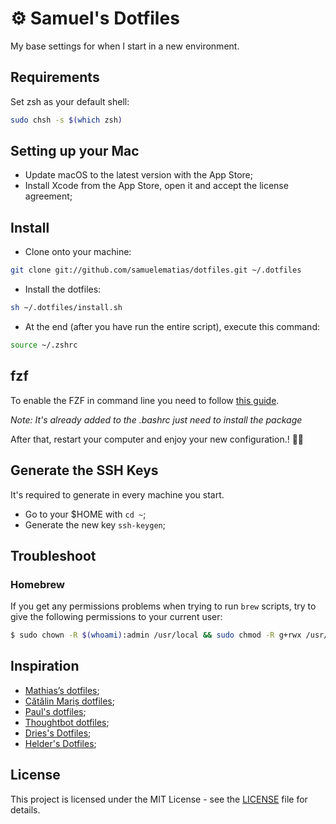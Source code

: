 # ⚙️ Samuel's Dotfiles

My base settings for when I start in a new environment.

## Requirements

Set zsh as your default shell:

```bash
sudo chsh -s $(which zsh)
```

## Setting up your Mac

- Update macOS to the latest version with the App Store;
- Install Xcode from the App Store, open it and accept the license agreement;

## Install

- Clone onto your machine:

```bash
git clone git://github.com/samuelematias/dotfiles.git ~/.dotfiles
```

- Install the dotfiles:

```bash
sh ~/.dotfiles/install.sh
```

- At the end (after you have run the entire script), execute this command:

```bash
source ~/.zshrc
```

## fzf

To enable the FZF in command line you need to follow [this guide](https://github.com/junegunn/fzf#installation).

_Note: It's already added to the .bashrc just need to install the package_

After that, restart your computer and enjoy your new configuration.! ✌🏻

## Generate the SSH Keys

It's required to generate in every machine you start.

- Go to your $HOME with `cd ~`;
- Generate the new key `ssh-keygen`;

## Troubleshoot

### Homebrew
If you get any permissions problems when trying to run `brew` scripts, try to give the following permissions to your current user:
```bash
$ sudo chown -R $(whoami):admin /usr/local && sudo chmod -R g+rwx /usr/local
```

## Inspiration

- [Mathias’s dotfiles](https://github.com/mathiasbynens/dotfiles);
- [Cătălin Mariș dotfiles](https://github.com/alrra/dotfiles);
- [Paul's dotfiles](https://github.com/paulirish/dotfiles);
- [Thoughtbot dotfiles](https://github.com/thoughtbot/dotfiles);
- [Dries's Dotfiles](https://github.com/driesvints/dotfiles);
- [Helder's Dotfiles](https://github.com/helderburato/dotfiles);

## License

This project is licensed under the MIT License - see the [LICENSE](LICENSE) file for details.
